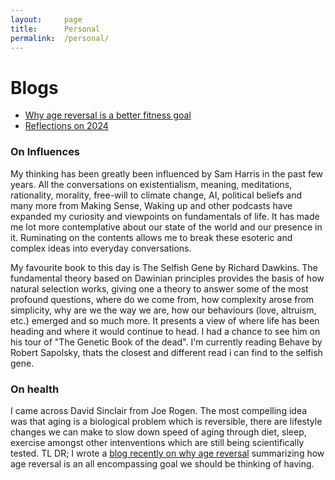 ```yaml
---
layout:     page
title:      Personal
permalink:  /personal/
---
```


<style type="text/css">
    strong {
        color: #3498db;
        font-weight: 400;
    }
    blockquote {
        padding: 0px 23px;
    }
</style>

# Blogs
- [Why age reversal is a better fitness goal](/personal/blogs/age_reversal_fitness.md)
- [Reflections on 2024](/personal/blogs/2024_reflections.md)

### On Influences
My thinking has been greatly been influenced by Sam Harris in the past few years. All the conversations on existentialism, meaning, meditations, rationality, morality, free-will to climate change, AI, political beliefs and many more from Making Sense, Waking up and other podcasts have expanded my curiosity and viewpoints on fundamentals of life.
It has made me lot more contemplative about our state of the world and our presence in it. Ruminating on the contents allows me to break these esoteric and complex ideas into everyday conversations. 

My favourite book to this day is The Selfish Gene by Richard Dawkins. The fundamental theory based on Dawinian principles provides the basis of how natural selection works, giving one a theory to answer some of the most profound questions, where do we come from, how complexity arose from simplicity, why are we the way we are, how our behaviours (love, altruism, etc.) emerged and so much more. It presents a view of where life has been heading and where it would continue to head. I had a chance to see him on his tour of "The Genetic Book of the dead". I'm currently reading Behave by Robert Sapolsky, thats the closest and different read i can find to the selfish gene.

### On health
I came across David Sinclair from Joe Rogen. The most compelling idea was that aging is a biological problem which is reversible, there are lifestyle changes we can make to slow down speed of aging through diet, sleep, exercise amongst other intenventions which are still being scientifically tested. TL DR; I wrote a [blog recently on why age reversal](https://medium.com/@prajfb/why-age-reversal-should-be-your-fitness-goal-f5384b1f47c8) summarizing how age reversal is an all encompassing goal we should be thinking of having.
